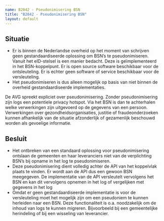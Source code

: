 ```yaml
---
name: B2042 - Pseudonimisering BSN
title: "B2042 - Pseudonimisering BSN"
layout: default
---
```


## Situatie
-	Er is binnen de Nederlandse overheid op het moment van schrijven geen gestandaardiseerde oplossing om BSN’s te pseudonimiseren. Vanuit het eID-stelsel is een manier bedacht. Deze is geïmplementeerd in het BSN-koppelpunt. Er is open source software beschikbaar voor de ontsleuteling. Er is echter geen software of service beschikbaar voor de versleuteling. 
-	Het pseudonimiseren is dus alleen mogelijk op basis van niet binnen de overheid gestandaardiseerde implementaties.

De AVG spreekt expliciet over pseudonimisering. Zonder pseudonimisering zijn logs een potentiele privacy hotspot. Via het BSN is dan te achterhalen welke verwerkingen zijn uitgevoerd op de gegevens van een persoon. Verwerkingen over gezondheidsorganisaties, justitie of fraudeonderzoeken kunnen afhankelijk van de situatie afzonderlijk of gezamenlijk beschouwd worden als gevoelige informatie.

## Besluit
-	Het ontbreken van een standaard oplossing voor pseudonimisering ontslaan de gemeenten en haar leveranciers niet van de verplichting BSN’s bij opname in het log te pseudonimiseren. 
-	Deze pseudonimisering dient volledig achter de API van het koppelvlak plaats te vinden. Er wordt aan de API dus een gewoon BSN meegegeven. De implementatie van de API versleutelt vervolgens het BSN en kan dit vervolgens opnemen in het log of vergelijken met gegevens in het log
-	Omdat er geen gestandaardiseerde implementatie is voor de versleuteling moet het mogelijk zijn om een pseudoniem te kunnen herleiden naar een BSN. Deze functionaliteit is o.a. noodzakelijk om de inhoud van logs te kunnen migreren. Bijvoorbeeld bij een gemeentelijke herindeling of bij een wisseling van leverancier.
